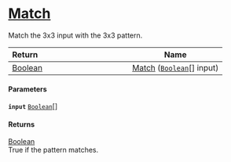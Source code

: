 # [Match](./PatternMatching3x3--Match.md)

Match the 3x3 input with the 3x3 pattern.

| Return&nbsp; &nbsp; &nbsp; &nbsp; &nbsp; &nbsp; &nbsp; &nbsp; &nbsp; &nbsp; &nbsp; &nbsp; &nbsp; &nbsp; &nbsp; &nbsp; &nbsp; &nbsp; &nbsp; &nbsp; &nbsp; | Name | 
| --- | --- | 
| [Boolean](https://docs.microsoft.com/en-us/dotnet/api/System.Boolean) | [Match](./PatternMatching3x3--Match.md) ([`Boolean`](https://docs.microsoft.com/en-us/dotnet/api/System.Boolean)[] input) | 


#### Parameters
**`input`**  [`Boolean`](https://docs.microsoft.com/en-us/dotnet/api/System.Boolean)[]<br>
#### Returns
[Boolean](https://docs.microsoft.com/en-us/dotnet/api/System.Boolean)<br>
True if the pattern matches.